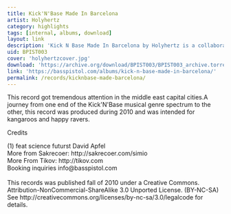 ```yaml
---
title: Kick'N'Base Made In Barcelona
artist: Holyhertz
category: highlights
tags: [internal, albums, download]
layout: link
description: 'Kick N Base Made In Barcelona by Holyhertz is a collaborative conception between infamous musicians Dr. Tikov and reSet Sakrecoer'
uid: BPIST003
cover: 'holyhertzcover.jpg'
download: 'https://archive.org/download/BPIST003/BPIST003_archive.torrent'
link: 'https://basspistol.com/albums/kick-n-base-made-in-barcelona/'
permalink: /records/kicknbase-made-barcelona/
---
```

This record got tremendous attention in the middle east capital cities.A journey from one end of the Kick'N'Base musical genre spectrum to the other, this record was produced during 2010 and was intended for kangaroos and happy ravers.

<p>Credits</p>
<p>(1) feat science futurst David Apfel<br />
More from Sakrecoer: http://sakrecoer.com/simio<br />
More From Tikov: http://tikov.com<br />
Booking inquiries info@basspistol.com<br />
<br />
This records was published fall of 2010 under a Creative Commons.<br />
Attribution-NonCommercial-ShareAlike 3.0 Unported License. (BY-NC-SA)<br />
See http://creativecommons.org/licenses/by-nc-sa/3.0/legalcode for details.</p>